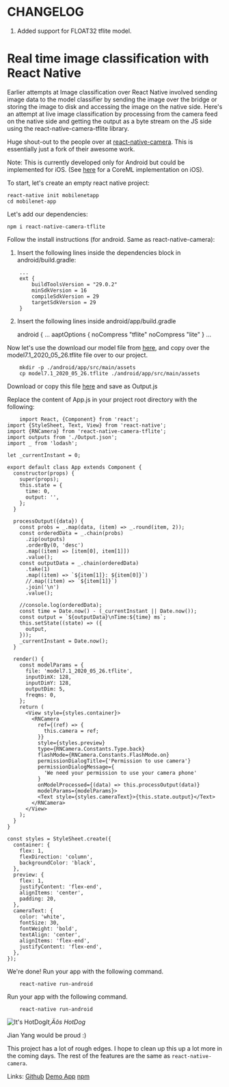 # CHANGELOG
1. Added support for FLOAT32 tflite model. 

# Real time image classification with React Native

Earlier attempts at Image classification over React Native involved sending image data to the model classifier by sending the image over the bridge or storing the image to disk and accessing the image on the native side. Here's an attempt at live image classification by processing from the camera feed on the native side and getting the output as a byte stream on the JS side using the react-native-camera-tflite library.

Huge shout-out to the people over at [react-native-camera](https://github.com/react-native-community/react-native-camera). This is essentially just a fork of their awesome work.

Note: This is currently developed only for Android but could be implemented for iOS. (See [here](https://github.com/jigsawxyz/react-native-coreml-image) for a CoreML implementation on iOS).

To start, let's create an empty react native project:

```
react-native init mobilenetapp
cd mobilenet-app
```

Let's add our dependencies:

```
npm i react-native-camera-tflite
```

Follow the install instructions (for android. Same as react-native-camera):

1. Insert the following lines inside the dependencies block in android/build.gradle:

```
    ...
    ext {
        buildToolsVersion = "29.0.2"
        minSdkVersion = 16
        compileSdkVersion = 29
        targetSdkVersion = 29
    }
```

2. Insert the following lines inside android/app/build.gradle

    android {
        ...
        aaptOptions {
            noCompress "tflite"
            noCompress "lite"
        }
    ...

Now let's use the download our model file from [here](https://github.com/aftadizca/react-native-camera-tflite/blob/master/model7.1_2020_05_26.tflite), and copy over the model7.1_2020_05_26.tflite file over to our project.

```
    mkdir -p ./android/app/src/main/assets
    cp model7.1_2020_05_26.tflite ./android/app/src/main/assets
```
Download or copy this file [here](https://raw.githubusercontent.com/aftadizca/Isyaratku/master/Output.json) and save as Output.js

Replace the content of App.js in your project root directory with the following:

```
    import React, {Component} from 'react';
import {StyleSheet, Text, View} from 'react-native';
import {RNCamera} from 'react-native-camera-tflite';
import outputs from './Output.json';
import _ from 'lodash';

let _currentInstant = 0;

export default class App extends Component {
  constructor(props) {
    super(props);
    this.state = {
      time: 0,
      output: '',
    };
  }

  processOutput({data}) {
    const probs = _.map(data, (item) => _.round(item, 2));
    const orderedData = _.chain(probs)
      .zip(outputs)
      .orderBy(0, 'desc')
      .map((item) => [item[0], item[1]])
      .value();
    const outputData = _.chain(orderedData)
      .take(1)
      .map((item) => `${item[1]}: ${item[0]}`)
      //.map((item) => `${item[1]}`)
      .join('\n')
      .value();

    //console.log(orderedData);
    const time = Date.now() - (_currentInstant || Date.now());
    const output = `${outputData}\nTime:${time} ms`;
    this.setState((state) => ({
      output,
    }));
    _currentInstant = Date.now();
  }

  render() {
    const modelParams = {
      file: 'model7.1_2020_05_26.tflite',
      inputDimX: 128,
      inputDimY: 128,
      outputDim: 5,
      freqms: 0,
    };
    return (
      <View style={styles.container}>
        <RNCamera
          ref={(ref) => {
            this.camera = ref;
          }}
          style={styles.preview}
          type={RNCamera.Constants.Type.back}
          flashMode={RNCamera.Constants.FlashMode.on}
          permissionDialogTitle={'Permission to use camera'}
          permissionDialogMessage={
            'We need your permission to use your camera phone'
          }
          onModelProcessed={(data) => this.processOutput(data)}
          modelParams={modelParams}>
          <Text style={styles.cameraText}>{this.state.output}</Text>
        </RNCamera>
      </View>
    );
  }
}

const styles = StyleSheet.create({
  container: {
    flex: 1,
    flexDirection: 'column',
    backgroundColor: 'black',
  },
  preview: {
    flex: 1,
    justifyContent: 'flex-end',
    alignItems: 'center',
    padding: 20,
  },
  cameraText: {
    color: 'white',
    fontSize: 30,
    fontWeight: 'bold',
    textAlign: 'center',
    alignItems: 'flex-end',
    justifyContent: 'flex-end',
  },
});
```

We're done! Run your app with the following command.

```
    react-native run-android
```

Run your app with the following command.

```
    react-native run-android
```
![It's HotDog](https://cdn-images-1.medium.com/max/2000/1*JUPsOWLBvBwQoP4jHwv__A.gif)*It‚Äôs HotDog*

Jian Yang would be proud :)

This project has a lot of rough edges. I hope to clean up this up a lot more in the coming days. The rest of the features are the same as `react-native-camera`.

Links:
[Github](https://github.com/ppsreejith/react-native-camera-tflite)
[Demo App](https://github.com/ppsreejith/tflite-demo)
[npm](https://www.npmjs.com/package/react-native-camera-tflite)
